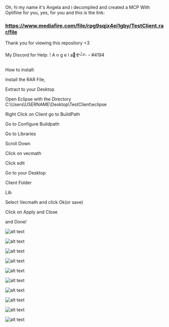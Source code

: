 Oh, hi my name it's Angela and i decompiled and created a MCP With Optifine for you, yes, for you and this is the link:

### https://www.mediafire.com/file/rpg9sqjx4ei1gby/TestClient.rar/file

Thank you for viewing this repository <3

My Discord for Help: ! A n g e l a🍁࿐໋࿔･・#4194


How to install:

Install the RAR File,

Extract to your Desktop

Open Eclipse with the Directory C:\Users\USERNAME\Desktop\TestClient\eclipse

Right Click on Client go to BuildPath

Go to Configure Buildpath

Go to Libraries

Scroll Down

Click on vecmath

Click edit

Go to your Desktop

Client Folder

Lib

Select Vecmath and click Ok(or save)

Click on Apply and Close

and Done!




![alt text](https://github.com/angelaaaaaaaaaa/MCP-1.8.8-With-Optifine/blob/main/download%20(1).png?raw=true)

![alt text](https://github.com/angelaaaaaaaaaa/MCP-1.8.8-With-Optifine/blob/main/download%20(2).png?raw=true)

![alt text](https://github.com/angelaaaaaaaaaa/MCP-1.8.8-With-Optifine/blob/main/download%20(3).png?raw=true)

![alt text](https://github.com/angelaaaaaaaaaa/MCP-1.8.8-With-Optifine/blob/main/download%20(4).png?raw=true)

![alt text](https://github.com/angelaaaaaaaaaa/MCP-1.8.8-With-Optifine/blob/main/download%20(5).png?raw=true)

![alt text](https://github.com/angelaaaaaaaaaa/MCP-1.8.8-With-Optifine/blob/main/download%20(6).png?raw=true)

![alt text](https://github.com/angelaaaaaaaaaa/MCP-1.8.8-With-Optifine/blob/main/download%20(7).png?raw=true)

![alt text](https://github.com/angelaaaaaaaaaa/MCP-1.8.8-With-Optifine/blob/main/download%20(8).png?raw=true)

![alt text](https://github.com/angelaaaaaaaaaa/MCP-1.8.8-With-Optifine/blob/main/download%20(9).png?raw=true)

![alt text](https://github.com/angelaaaaaaaaaa/MCP-1.8.8-With-Optifine/blob/main/download%20(10).png?raw=true)
